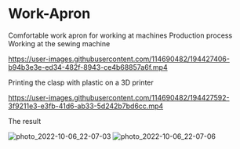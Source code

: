 # Work-Apron
Comfortable work apron for working at machines 
Production process
Working at the sewing machine

https://user-images.githubusercontent.com/114690482/194427406-b94b3e3e-ed34-482f-8943-ce4b68857a6f.mp4

Printing the clasp with plastic on a 3D printer

https://user-images.githubusercontent.com/114690482/194427592-3f9211e3-e3fb-41d6-ab33-5d242b7bd6cc.mp4

The result

![photo_2022-10-06_22-07-03](https://user-images.githubusercontent.com/114690482/194427693-ed120f52-df92-47d9-80d8-50d386d2e2bb.jpg)
![photo_2022-10-06_22-07-06](https://user-images.githubusercontent.com/114690482/194427714-e87a52f0-9375-4cc7-b0aa-8325e5e678c6.jpg)
